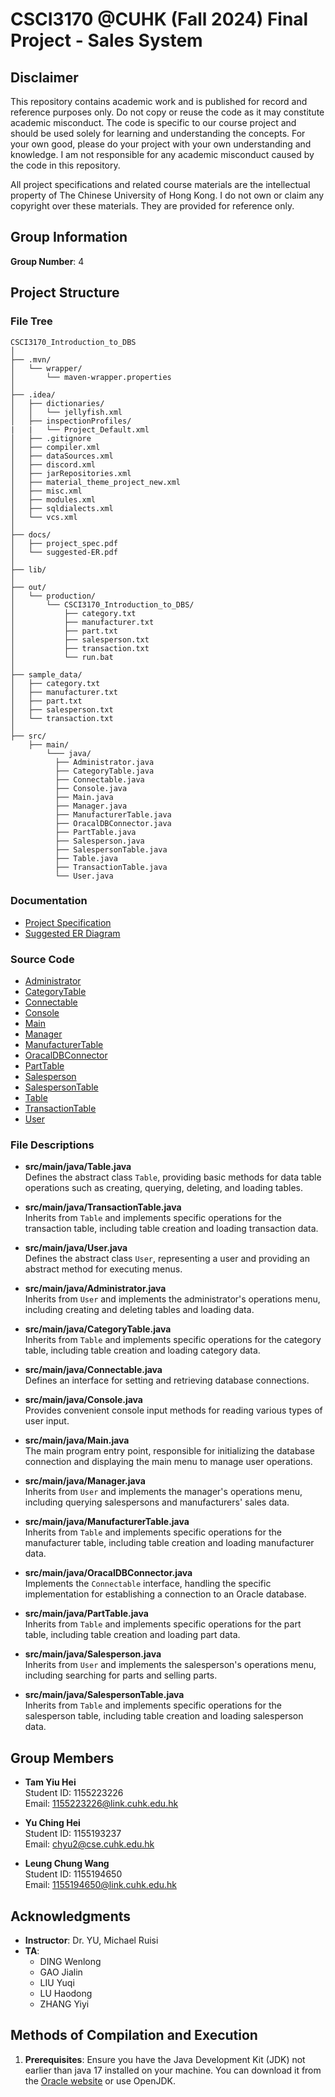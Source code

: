 # CSCI3170 @CUHK (Fall 2024) Final Project - Sales System

## Disclaimer
This repository contains academic work and is published for record and reference purposes only. Do not copy or reuse the code as it may constitute academic misconduct. The code is specific to our course project and should be used solely for learning and understanding the concepts. For your own good, please do your project with your own understanding and knowledge. I am not responsible for any academic misconduct caused by the code in this repository.

All project specifications and related course materials are the intellectual property of The Chinese University of Hong Kong. I do not own or claim any copyright over these materials. They are provided for reference only.

## Group Information
**Group Number**: 4

## Project Structure

### File Tree
    
    CSCI3170_Introduction_to_DBS
    │
    ├── .mvn/
    │   └── wrapper/
    │       └── maven-wrapper.properties
    │
    ├── .idea/
    │   ├── dictionaries/
    │   │   └── jellyfish.xml
    │   ├── inspectionProfiles/
    |   |   └── Project_Default.xml
    │   ├── .gitignore
    │   ├── compiler.xml
    │   ├── dataSources.xml
    │   ├── discord.xml
    │   ├── jarRepositories.xml
    │   ├── material_theme_project_new.xml
    │   ├── misc.xml
    │   ├── modules.xml
    │   ├── sqldialects.xml
    │   └── vcs.xml
    │
    ├── docs/
    │   ├── project_spec.pdf
    │   └── suggested-ER.pdf
    │
    ├── lib/
    │
    ├── out/
    │   └── production/
    │       └── CSCI3170_Introduction_to_DBS/
    │           ├── category.txt
    │           ├── manufacturer.txt
    │           ├── part.txt
    │           ├── salesperson.txt
    │           ├── transaction.txt
    │           └── run.bat
    │
    ├── sample_data/
    │   ├── category.txt
    │   ├── manufacturer.txt
    │   ├── part.txt
    │   ├── salesperson.txt
    │   └── transaction.txt
    │
    ├── src/
        ├── main/
            └─── java/
              ├── Administrator.java
              ├── CategoryTable.java
              ├── Connectable.java
              ├── Console.java
              ├── Main.java
              ├── Manager.java
              ├── ManufacturerTable.java
              ├── OracalDBConnector.java
              ├── PartTable.java
              ├── Salesperson.java
              ├── SalespersonTable.java
              ├── Table.java
              ├── TransactionTable.java
              └── User.java

    
### Documentation
- [Project Specification](docs/project_spec.pdf)
- [Suggested ER Diagram](docs/suggested-ER.pdf)

### Source Code
- [Administrator](src/main/java/Administrator.java)
- [CategoryTable](src/main/java/CategoryTable.java)
- [Connectable](src/main/java/Connectable.java)
- [Console](src/main/java/Console.java)
- [Main](src/main/java/Main.java)
- [Manager](src/main/java/Manager.java)
- [ManufacturerTable](src/main/java/ManufacturerTable.java)
- [OracalDBConnector](src/main/java/OracalDBConnector.java)
- [PartTable](src/main/java/PartTable.java)
- [Salesperson](src/main/java/Salesperson.java)
- [SalespersonTable](src/main/java/SalespersonTable.java)
- [Table](src/main/java/Table.java)
- [TransactionTable](src/main/java/TransactionTable.java)
- [User](src/main/java/User.java)

### File Descriptions
- **src/main/java/Table.java**  
  Defines the abstract class `Table`, providing basic methods for data table operations such as creating, querying, deleting, and loading tables.

- **src/main/java/TransactionTable.java**  
  Inherits from `Table` and implements specific operations for the transaction table, including table creation and loading transaction data.

- **src/main/java/User.java**  
  Defines the abstract class `User`, representing a user and providing an abstract method for executing menus.

- **src/main/java/Administrator.java**  
  Inherits from `User` and implements the administrator's operations menu, including creating and deleting tables and loading data.

- **src/main/java/CategoryTable.java**  
  Inherits from `Table` and implements specific operations for the category table, including table creation and loading category data.

- **src/main/java/Connectable.java**  
  Defines an interface for setting and retrieving database connections.

- **src/main/java/Console.java**  
  Provides convenient console input methods for reading various types of user input.

- **src/main/java/Main.java**  
  The main program entry point, responsible for initializing the database connection and displaying the main menu to manage user operations.

- **src/main/java/Manager.java**  
  Inherits from `User` and implements the manager's operations menu, including querying salespersons and manufacturers' sales data.

- **src/main/java/ManufacturerTable.java**  
  Inherits from `Table` and implements specific operations for the manufacturer table, including table creation and loading manufacturer data.

- **src/main/java/OracalDBConnector.java**  
  Implements the `Connectable` interface, handling the specific implementation for establishing a connection to an Oracle database.

- **src/main/java/PartTable.java**  
  Inherits from `Table` and implements specific operations for the part table, including table creation and loading part data.

- **src/main/java/Salesperson.java**  
  Inherits from `User` and implements the salesperson's operations menu, including searching for parts and selling parts.

- **src/main/java/SalespersonTable.java**  
  Inherits from `Table` and implements specific operations for the salesperson table, including table creation and loading salesperson data.

## Group Members
- **Tam Yiu Hei**  
  Student ID: 1155223226  
  Email: 1155223226@link.cuhk.edu.hk

- **Yu Ching Hei**  
  Student ID: 1155193237  
  Email: chyu2@cse.cuhk.edu.hk

- **Leung Chung Wang**  
  Student ID: 1155194650  
  Email: 1155194650@link.cuhk.edu.hk

## Acknowledgments
- **Instructor**: Dr. YU, Michael Ruisi
- **TA**:
  - DING Wenlong
  - GAO Jialin
  - LIU Yuqi
  - LU Haodong
  - ZHANG Yiyi 

## Methods of Compilation and Execution

1. **Prerequisites**: Ensure you have the Java Development Kit (JDK) not earlier than java 17 installed on your machine. You can download it from the [Oracle website](https://www.oracle.com/java/technologies/javase-jdk11-downloads.html) or use OpenJDK.
